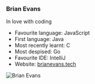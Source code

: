 ### Brian Evans
In love with coding

 - Favourite language: JavaScript
 - First language: Java
 - Most recently learnt: C
 - Most despised: Go
 - Favourite IDE: IntelliJ
 - Website: [brianevans.tech](https://brianevans.tech "My personal website")
 
 ![Brian Evans](https://img.shields.io/badge/Brian-Evans-orange)
